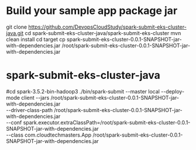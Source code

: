 # Build your sample app package jar
git clone https://github.com/DevopsCloudStudy/spark-submit-eks-cluster-java.git
cd spark-submit-eks-cluster-java/spark-submit-eks-cluster
mvn clean install
cd target
cp spark-submit-eks-cluster-0.0.1-SNAPSHOT-jar-with-dependencies.jar /root/spark-submit-eks-cluster-0.0.1-SNAPSHOT-jar-with-dependencies.jar
# spark-submit-eks-cluster-java
#cd spark-3.5.2-bin-hadoop3
./bin/spark-submit --master local --deploy-mode client --jars /root/spark-submit-eks-cluster-0.0.1-SNAPSHOT-jar-with-dependencies.jar \
  --driver-class-path /root/spark-submit-eks-cluster-0.0.1-SNAPSHOT-jar-with-dependencies.jar \
  --conf spark.executor.extraClassPath=/root/spark-submit-eks-cluster-0.0.1-SNAPSHOT-jar-with-dependencies.jar \
  --class com.cloudtechmasters.App /root/spark-submit-eks-cluster-0.0.1-SNAPSHOT-jar-with-dependencies.jar

